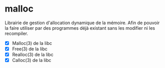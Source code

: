 # malloc

Librairie de gestion d'allocation dynamique de la mémoire. Afin de pouvoir la faire utiliser par des programmes déjà existant sans les modifier ni les recompiler.
- [x] Malloc(3) de la libc
- [x] Free(3) de la libc
- [x] Realloc(3) de la libc
- [x] Calloc(3) de la libc
